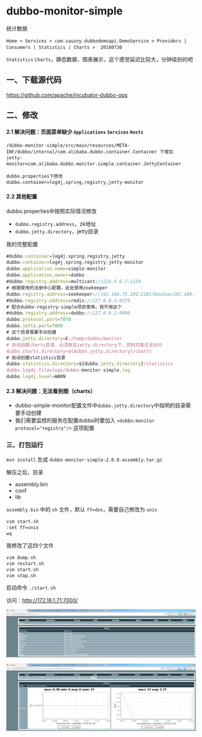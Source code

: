 # dubbo-monitor-simple

统计数据

`Home > Services > com.sauzny.dubbodemoapi.DemoService > Providers | Consumers | Statistics | Charts > 
20180730
`

`Statistics` `Charts`，静态数据，图表展示，这个感觉延迟比较大，分钟级别的吧

## 一、下载源代码

https://github.com/apache/incubator-dubbo-ops

## 二、修改

#### 2.1 解决问题：页面菜单缺少 `Applications` `Services` `Hosts`
```
/dubbo-monitor-simple/src/main/resources/META-INF/dubbo/internal/com.alibaba.dubbo.container.Container 下增加
jetty-monitor=com.alibaba.dubbo.monitor.simple.container.JettyContainer

dubbo.properties下修改
dubbo.container=log4j,spring,registry,jetty-monitor
```

#### 2.2 其他配置

dubbo.properties中按照实际情况修改

- `dubbo.registry.address`，zk地址
- `dubbo.jetty.directory`，jetty目录

我的完整配置

```js
#dubbo.container=log4j,spring,registry,jetty
dubbo.container=log4j,spring,registry,jetty-monitor
dubbo.application.name=simple-monitor
dubbo.application.owner=dubbo
#dubbo.registry.address=multicast://224.5.6.7:1234
# 根据使用的注册中心配置，此处使用zookeeper
dubbo.registry.address=zookeeper://192.168.73.201:2181?backup=192.168.73.202:2181,192.168.73.203:2181
#dubbo.registry.address=redis://127.0.0.1:6379
# 配合dubbo-registry-simple项目使用，我不用这个
#dubbo.registry.address=dubbo://127.0.0.1:9090
dubbo.protocol.port=7070
dubbo.jetty.port=7000
# 这个目录需要手动创建
dubbo.jetty.directory=E:/temp/dubbo/monitor
# 自动创建charts目录，必须放在jetty.directory下，否则页面无法访问
dubbo.charts.directory=${dubbo.jetty.directory}/charts
# 自动创建statistics目录
dubbo.statistics.directory=${dubbo.jetty.directory}/statistics
dubbo.log4j.file=logs/dubbo-monitor-simple.log
dubbo.log4j.level=WARN
```

#### 2.3 解决问题：无法看到图（charts）

- dubbo-simple-monitor配置文件中`dubbo.jetty.directory`中指明的目录需要手动创建
- 我们需要监控的服务在配置dubbo时要加入 `<dubbo:monitor protocol="registry"/>` 这项配置

### 三、打包运行

`mvn install` 生成 `dubbo-monitor-simple-2.0.0-assembly.tar.gz`

解压之后，目录
- assembly.bin
- conf
- lib

`assembly.bin` 中的 `sh` 文件，默认 `ff=dos`，需要自己修改为 `unix`

```
vim start.sh
:set ff=unix
wq
```

我修改了这四个文件
```
vim dump.sh
vim restart.sh
vim start.sh
vim stop.sh
```

启动命令 `./start.sh`

访问：http://172.16.1.71:7000/

![](monitor01.png)

![](monitor02.png)